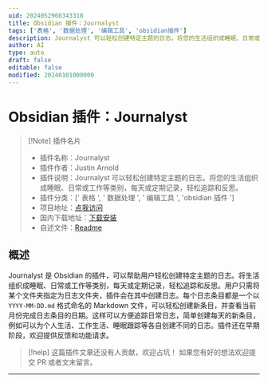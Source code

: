 ```yaml
---
uid: 2024052908343318
title: Obsidian 插件：Journalyst
tags: ['表格', '数据处理', '编辑工具', 'obsidian插件']
description: Journalyst 可以轻松创建特定主题的日志。将您的生活组织成睡眠、日常或工作等类别，每天或定期记录，轻松追踪和反思。
author: AI
type: auto
draft: false
editable: false
modified: 20240101000000
---
```


# Obsidian 插件：Journalyst

> [!Note] 插件名片
> - 插件名称：Journalyst
> - 插件作者：Justin Arnold
> - 插件说明：Journalyst 可以轻松创建特定主题的日志。将您的生活组织成睡眠、日常或工作等类别，每天或定期记录，轻松追踪和反思。
> - 插件分类：[' 表格 ', ' 数据处理 ', ' 编辑工具 ', 'obsidian 插件 ']
> - 项目地址：[点我访问](https://github.com/Justin-Arnold/Journalyst)
> - 国内下载地址：[下载安装](https://pkmer.cn/products/plugin/pluginMarket/?journalyst)
> - 自述文件：[Readme](https://ghproxy.net/https://raw.githubusercontent.com/Justin-Arnold/Journalyst/master/README.md)

## 概述

Journalyst 是 Obsidian 的插件，可以帮助用户轻松创建特定主题的日志。将生活组织成睡眠、日常或工作等类别，每天或定期记录，轻松追踪和反思。用户只需将某个文件夹指定为日志文件夹，插件会在其中创建日志。每个日志条目都是一个以 `YYYY-MM-DD.md` 格式命名的 Markdown 文件，可以轻松创建新条目，并查看当前月份完成日志条目的日期。这样可以方便追踪日常日志，简单创建每天的新条目，例如可以为个人生活、工作生活、睡眠跟踪等各自创建不同的日志。插件还在早期阶段，欢迎提供反馈和功能请求。

> [!help]
> 这篇插件文章还没有人贡献，欢迎占坑！
> 如果您有好的想法欢迎提交 PR 或者文末留言。

---



